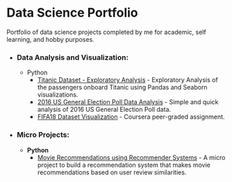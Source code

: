 # Data Science Portfolio
Portfolio of data science projects completed by me for academic, self learning, and hobby purposes.

- ### Data Analysis and Visualization:

  - Python
  	- [Titanic Dataset - Exploratory Analysis](https://github.com/klema21/data-science-portfolio/blob/master/Titanic%20Dataset%20-%20Exploratory%20%20Analysis.ipynb) - Exploratory Analysis of the passengers onboard Titanic using Pandas and Seaborn visualizations. 
  	- [2016 US General Election Poll Data Analysis](https://github.com/klema21/data-science-portfolio/blob/master/2016%20General%20Election%20Poll%20Analysis.ipynb) - Simple and quick analysis of 2016 US General Election Poll data.
  	- [FIFA18 Dataset Visualization](https://github.com/klema21/data-science-portfolio/blob/master/FIFA18%20Dataset%20Visualization.ipynb) - Coursera peer-graded assignment.

- ### Micro Projects: 

	- __Python__
		- [Movie Recommendations using Recommender Systems](https://github.com/klema21/data-science-portfolio/blob/master/recommendationSystemPython.ipynb) - A micro project to build a recommendation system that makes movie recommendations based on user review similarities.